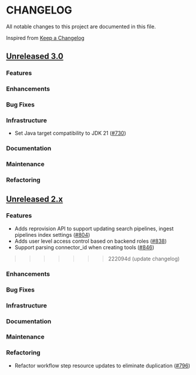 # CHANGELOG
All notable changes to this project are documented in this file.

Inspired from [Keep a Changelog](https://keepachangelog.com/en/1.1.0/)

## [Unreleased 3.0](https://github.com/opensearch-project/flow-framework/compare/2.x...HEAD)
### Features
### Enhancements
### Bug Fixes
### Infrastructure
- Set Java target compatibility to JDK 21 ([#730](https://github.com/opensearch-project/flow-framework/pull/730))

### Documentation
### Maintenance
### Refactoring

## [Unreleased 2.x](https://github.com/opensearch-project/flow-framework/compare/2.14...2.x)
### Features
- Adds reprovision API to support updating search pipelines, ingest pipelines index settings ([#804](https://github.com/opensearch-project/flow-framework/pull/804))
- Adds user level access control based on backend roles ([#838](https://github.com/opensearch-project/flow-framework/pull/838))
- Support parsing connector_id when creating tools ([#846](https://github.com/opensearch-project/flow-framework/pull/846))
>>>>>>> 222094d (update changelog)

### Enhancements
### Bug Fixes
### Infrastructure
### Documentation
### Maintenance
### Refactoring
- Refactor workflow step resource updates to eliminate duplication ([#796](https://github.com/opensearch-project/flow-framework/pull/796))
